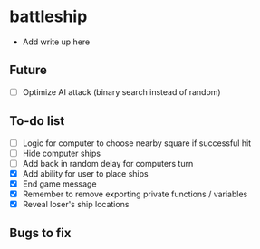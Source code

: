 # battleship
- Add write up here

## Future
- [ ] Optimize AI attack (binary search instead of random)

## To-do list
- [ ] Logic for computer to choose nearby square if successful hit
- [ ] Hide computer ships
- [ ] Add back in random delay for computers turn
- [x] Add ability for user to place ships
- [x] End game message
- [x] Remember to remove exporting private functions / variables
- [x] Reveal loser's ship locations

## Bugs to fix

